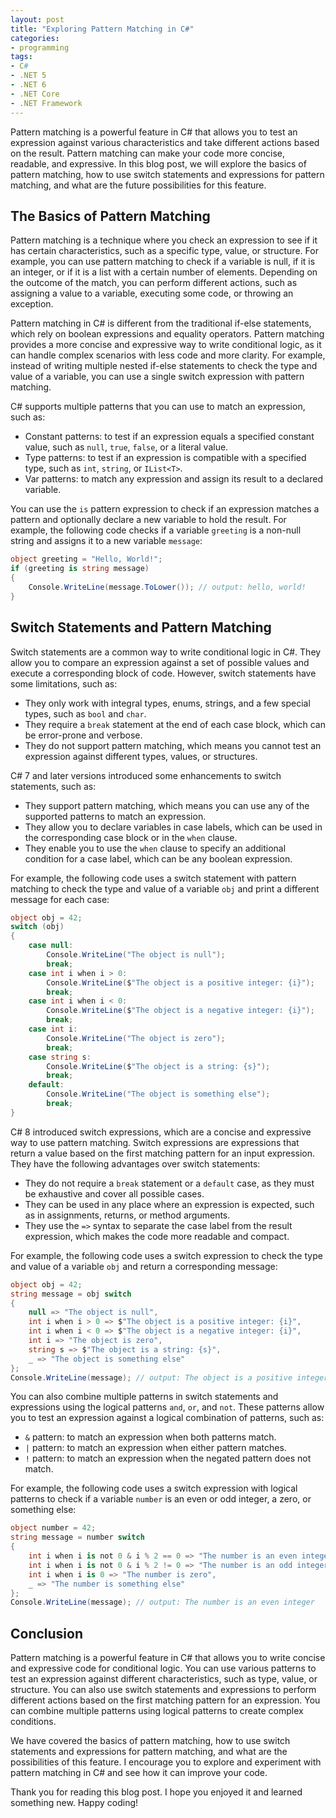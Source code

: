 ```yaml
---
layout: post
title: "Exploring Pattern Matching in C#"
categories:
- programming
tags:
- C#
- .NET 5
- .NET 6
- .NET Core
- .NET Framework
---
```


Pattern matching is a powerful feature in C# that allows you to test an expression against various characteristics and take different actions based on the result. Pattern matching can make your code more concise, readable, and expressive. In this blog post, we will explore the basics of pattern matching, how to use switch statements and expressions for pattern matching, and what are the future possibilities for this feature.

## The Basics of Pattern Matching

Pattern matching is a technique where you check an expression to see if it has certain characteristics, such as a specific type, value, or structure. For example, you can use pattern matching to check if a variable is null, if it is an integer, or if it is a list with a certain number of elements. Depending on the outcome of the match, you can perform different actions, such as assigning a value to a variable, executing some code, or throwing an exception.

Pattern matching in C# is different from the traditional if-else statements, which rely on boolean expressions and equality operators. Pattern matching provides a more concise and expressive way to write conditional logic, as it can handle complex scenarios with less code and more clarity. For example, instead of writing multiple nested if-else statements to check the type and value of a variable, you can use a single switch expression with pattern matching.

C# supports multiple patterns that you can use to match an expression, such as:

- Constant patterns: to test if an expression equals a specified constant value, such as `null`, `true`, `false`, or a literal value.
- Type patterns: to test if an expression is compatible with a specified type, such as `int`, `string`, or `IList<T>`.
- Var patterns: to match any expression and assign its result to a declared variable.

You can use the `is` pattern expression to check if an expression matches a pattern and optionally declare a new variable to hold the result. For example, the following code checks if a variable `greeting` is a non-null string and assigns it to a new variable `message`:

```csharp
object greeting = "Hello, World!";
if (greeting is string message)
{
    Console.WriteLine(message.ToLower()); // output: hello, world!
}
```

## Switch Statements and Pattern Matching

Switch statements are a common way to write conditional logic in C#. They allow you to compare an expression against a set of possible values and execute a corresponding block of code. However, switch statements have some limitations, such as:

- They only work with integral types, enums, strings, and a few special types, such as `bool` and `char`.
- They require a `break` statement at the end of each case block, which can be error-prone and verbose.
- They do not support pattern matching, which means you cannot test an expression against different types, values, or structures.

C# 7 and later versions introduced some enhancements to switch statements, such as:

- They support pattern matching, which means you can use any of the supported patterns to match an expression.
- They allow you to declare variables in case labels, which can be used in the corresponding case block or in the `when` clause.
- They enable you to use the `when` clause to specify an additional condition for a case label, which can be any boolean expression.

For example, the following code uses a switch statement with pattern matching to check the type and value of a variable `obj` and print a different message for each case:

```csharp
object obj = 42;
switch (obj)
{
    case null:
        Console.WriteLine("The object is null");
        break;
    case int i when i > 0:
        Console.WriteLine($"The object is a positive integer: {i}");
        break;
    case int i when i < 0:
        Console.WriteLine($"The object is a negative integer: {i}");
        break;
    case int i:
        Console.WriteLine("The object is zero");
        break;
    case string s:
        Console.WriteLine($"The object is a string: {s}");
        break;
    default:
        Console.WriteLine("The object is something else");
        break;
}
```

C# 8 introduced switch expressions, which are a concise and expressive way to use pattern matching. Switch expressions are expressions that return a value based on the first matching pattern for an input expression. They have the following advantages over switch statements:

- They do not require a `break` statement or a `default` case, as they must be exhaustive and cover all possible cases.
- They can be used in any place where an expression is expected, such as in assignments, returns, or method arguments.
- They use the `=>` syntax to separate the case label from the result expression, which makes the code more readable and compact.

For example, the following code uses a switch expression to check the type and value of a variable `obj` and return a corresponding message:

```csharp
object obj = 42;
string message = obj switch
{
    null => "The object is null",
    int i when i > 0 => $"The object is a positive integer: {i}",
    int i when i < 0 => $"The object is a negative integer: {i}",
    int i => "The object is zero",
    string s => $"The object is a string: {s}",
    _ => "The object is something else"
};
Console.WriteLine(message); // output: The object is a positive integer: 42
```

You can also combine multiple patterns in switch statements and expressions using the logical patterns `and`, `or`, and `not`. These patterns allow you to test an expression against a logical combination of patterns, such as:

- `&` pattern: to match an expression when both patterns match.
- `|` pattern: to match an expression when either pattern matches.
- `!` pattern: to match an expression when the negated pattern does not match.

For example, the following code uses a switch expression with logical patterns to check if a variable `number` is an even or odd integer, a zero, or something else:

```csharp
object number = 42;
string message = number switch
{
    int i when i is not 0 & i % 2 == 0 => "The number is an even integer",
    int i when i is not 0 & i % 2 != 0 => "The number is an odd integer",
    int i when i is 0 => "The number is zero",
    _ => "The number is something else"
};
Console.WriteLine(message); // output: The number is an even integer
```

## Conclusion

Pattern matching is a powerful feature in C# that allows you to write concise and expressive code for conditional logic. You can use various patterns to test an expression against different characteristics, such as type, value, or structure. You can also use switch statements and expressions to perform different actions based on the first matching pattern for an expression. You can combine multiple patterns using logical patterns to create complex conditions.

We have covered the basics of pattern matching, how to use switch statements and expressions for pattern matching, and what are the possibilities of this feature. I encourage you to explore and experiment with pattern matching in C# and see how it can improve your code.

Thank you for reading this blog post. I hope you enjoyed it and learned something new. Happy coding!
